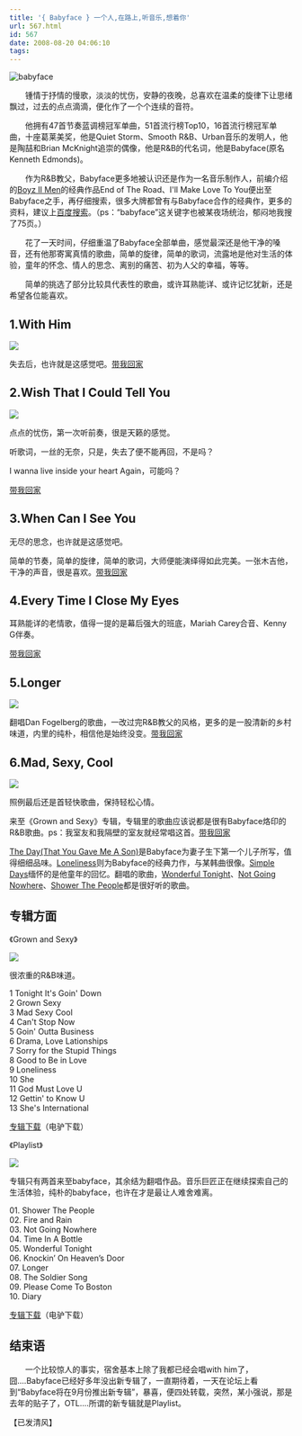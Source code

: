 ```yaml
---
title: '{ Babyface } 一个人,在路上,听音乐,想着你'
url: 567.html
id: 567
date: 2008-08-20 04:06:10
tags:
---
```


![babyface](http://cai13.info/blog_pic/2008/08/babyface.jpg)

　　锺情于抒情的慢歌，淡淡的忧伤，安静的夜晚，总喜欢在温柔的旋律下让思绪飘过，过去的点点滴滴，便化作了一个个连续的音符。

　　他拥有47首节奏蓝调榜冠军单曲，51首流行榜Top10，16首流行榜冠军单曲，十座葛莱美奖，他是Quiet Storm、Smooth R&B、Urban音乐的发明人，他是陶喆和Brian McKnight追崇的偶像，他是R&B的代名词，他是Babyface(原名Kenneth Edmonds)。

　　作为R&B教父，Babyface更多地被认识还是作为一名音乐制作人，前编介绍的[Boyz II Men](http://blog.adriancheng.name/index.php/2008/07/27/boyz-ii-men/ "Boyz II Men")的经典作品End of The Road、I'll Make Love To You便出至Babyface之手，再仔细搜索，很多大牌都曾有与Babyface合作的经典作，更多的资料，建议上[百度搜索](http://tieba.baidu.com/f?kw=babyface)。（ps：“babyface”这关键字也被某夜场统治，郁闷地我搜了75页。）

　　花了一天时间，仔细重温了Babyface全部单曲，感觉最深还是他干净的嗓音，还有他那寄寓真情的歌曲，简单的旋律，简单的歌词，流露地是他对生活的体验，童年的怀念、情人的思念、离别的痛苦、初为人父的幸福，等等。

　　简单的挑选了部分比较具代表性的歌曲，或许耳熟能详、或许记忆犹新，还是希望各位能喜欢。

1.With Him
----------

[![](http://img.daqi.com/upload/2008-05-31/1212225803_00593_small.jpg)](http://pic.daqi.com/bbs/00/2015264.html)

失去后，也许就是这感觉吧。[带我回家](http://www.arlang.com/music/07101921514429.mp3)

2.Wish That I Could Tell You
----------------------------

![](http://img.daqi.com/upload/2007-02-02/1170388282_00044_small.jpg)

点点的忧伤，第一次听前奏，很是天籁的感觉。

听歌词，一丝的无奈，只是，失去了便不能再回，不是吗？

I wanna live inside your heart Again，可能吗？

[带我回家](http://d1.fm.qq.com/2006/11/4/939394/20061129181127.mp3)

3.When Can I See You
--------------------

无尽的思念，也许就是这感觉吧。

简单的节奏，简单的旋律，简单的歌词，大师便能演绎得如此完美。一张木吉他，干净的声音，很是喜欢。[带我回家](http://podcache.cctv.com/published1/2008/04/28/pub1209362199197.mp3)

4.Every Time I Close My Eyes
----------------------------

耳熟能详的老情歌，值得一提的是幕后强大的班底，Mariah Carey合音、Kenny G伴奏。

[带我回家](http://www.sjxh.com.cn/bbs/images/upfile/2006-5/200652410456.mp3)

5.Longer
--------

![](http://img.daqi.com/upload/2006-11-09/1163035536_00363_small.jpg)

翻唱Dan Fogelberg的歌曲，一改过完R&B教父的风格，更多的是一股清新的乡村味道，内里的纯朴，相信他是始终没变。[带我回家](http://wma.7t7t.com//pycs/B/20079223332398/33358357.wma)

6.Mad, Sexy, Cool
-----------------

![](http://img.daqi.com/upload/2006-08-25/1156499598.jpg)

照例最后还是首轻快歌曲，保持轻松心情。

来至《Grown and Sexy》专辑，专辑里的歌曲应该说都是很有Babyface烙印的R&B歌曲。ps：我室友和我隔壁的室友就经常唱这首。[带我回家](http://www.snwenhua.cn/images/Babyface%20-%20Mad,%20Sexy,%20Cool.mp3)

[The Day(That You Gave Me A Son)](http://file1.top100.cn/200808200016/FC28C2A91CBF511C9CB73B008164669B/Special_14626/The%20Day(That%20You%20Gave%20Me%20A%20Son).wma)是Babyface为妻子生下第一个儿子所写，值得细细品味。[Loneliness](http://www.andrew.cmu.edu/user/melissa1/babyface.mp3)则为Babyface的经典力作，与某韩曲很像。[Simple Days](http://file1.top100.cn/200808200025/18528A2971B70EC14B16AAEAF5A37867/Special_14626/Simple%20Days.wma)缅怀的是他童年的回忆。翻唱的歌曲，[Wonderful Tonight](http://podcache.cctv.com/published1/2007/09/15/pub1189855553086.mp3)、[Not Going Nowhere](http://www.jdzblog.com/UploadFiles/2007-9/31155855608.mp3)、[Shower The People](http://podcache.cctv.com/published1/2007/09/15/pub1189855548283.mp3)都是很好听的歌曲。

专辑方面
----

《Grown and Sexy》

![](http://images.islanddefjam.com/av_system_images/av_images/YmjG52GyoAzX_03072007_152421.jpg)

很浓重的R&B味道。

1 Tonight It's Goin' Down  
2 Grown Sexy  
3 Mad Sexy Cool  
4 Can't Stop Now  
5 Goin' Outta Business  
6 Drama, Love Lationships  
7 Sorry for the Stupid Things  
8 Good to Be in Love  
9 Loneliness  
10 She  
11 God Must Love U  
12 Gettin' to Know U  
13 She's International

[专辑下载](ed2k://|file|Babyface.-.[Grown.and.Sexy].专辑.(MP3).rar|79752982|088d9438ee459bb0dd8d253ceceb1977|h=3EWXDNLWF4VRBZZIFURDIRSPRZCFEPAT|/)（电驴下载）

《Playlist》

![](http://images.islanddefjam.com/av_system_images/av_images/0d170T50fHwM_08152007_132543.jpg)

专辑只有两首来至babyface，其余结为翻唱作品。音乐巨匠正在继续探索自己的生活体验，纯朴的babyface，也许在才是最让人难舍难离。

01\. Shower The People  
02\. Fire and Rain  
03\. Not Going Nowhere  
04\. Time In A Bottle  
05\. Wonderful Tonight  
06\. Knockin’ On Heaven’s Door  
07\. Longer  
08\. The Soldier Song  
09\. Please Come To Boston  
10\. Diary

[专辑下载](ed2k://|file|Babyface.-.[Playlist].专辑.(mp3).rar|60355884|74ac5ab1f50f319902fedbaed204d80e|h=44ZQ77VINOQPVW6U3D2L553U6KOEB65U|/)（电驴下载）

结束语
---

　　一个比较惊人的事实，宿舍基本上除了我都已经会唱with him了，囧....Babyface已经好多年没出新专辑了，一直期待着，一天在论坛上看到“Babyface将在9月份推出新专辑”，暴喜，便四处转载，突然，某小强说，那是去年的贴子了，OTL....所谓的新专辑就是Playlist。

【已发清风】